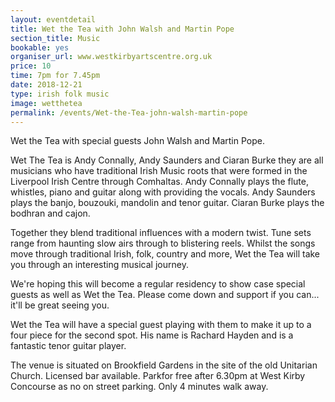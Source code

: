 ```yaml
---
layout: eventdetail
title: Wet the Tea with John Walsh and Martin Pope
section_title: Music
bookable: yes
organiser_url: www.westkirbyartscentre.org.uk
price: 10
time: 7pm for 7.45pm
date: 2018-12-21
type: irish folk music
image: wetthetea
permalink: /events/Wet-the-Tea-john-walsh-martin-pope
---
```


Wet the Tea with special guests John Walsh and Martin Pope.

Wet The Tea is Andy Connally, Andy Saunders and Ciaran Burke they are all musicians who have traditional Irish Music roots that were formed in the Liverpool Irish Centre through Comhaltas. Andy Connally plays the flute, whistles, piano and guitar along with providing the vocals. Andy Saunders plays the banjo, bouzouki, mandolin and tenor guitar. Ciaran Burke plays the bodhran and cajon.

Together they blend traditional influences with a modern twist. Tune sets range from haunting slow airs through to blistering reels. Whilst the songs move through traditional Irish, folk, country and more,  Wet the Tea will take you through an interesting musical journey.

We're hoping this will become a regular residency to show case special guests as well as Wet the Tea. Please come down and support if you can... it'll be great seeing you.

Wet the Tea will have a special guest playing with them to make it up to a four piece for the second spot. His name is Rachard Hayden and is a fantastic tenor guitar player.

The venue is situated on Brookfield Gardens in the site of the old Unitarian Church. Licensed bar available. Parkfor free after 6.30pm at West Kirby Concourse as no on street parking. Only 4 minutes walk away.
